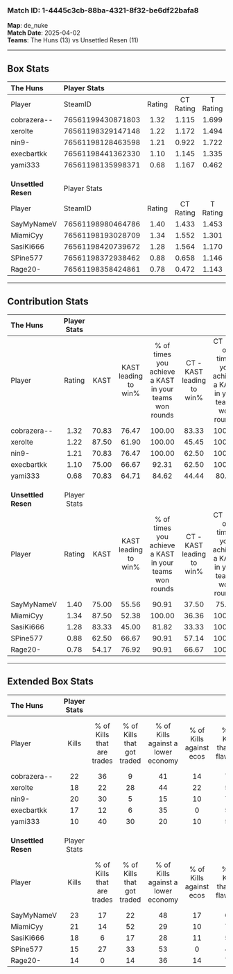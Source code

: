 ### Match ID: 1-4445c3cb-88ba-4321-8f32-be6df22bafa8  
**Map**: de_nuke  
**Match Date**: 2025-04-02  
**Teams**: The Huns (13) vs Unsettled Resen (11)  

---  

## Box Stats  

| **The Huns**        | Player Stats      |        |           |          |       |      |       |         |        |      |     |
| :- | :- | :-: | :-: | :-: | :-: | :-: | :-: | :-: | :-: | :-: | :-: |
| Player              | SteamID           | Rating | CT Rating | T Rating | KAST  | ADR  | Kills | Assists | Deaths | K/D  | HS% |
| cobrazera--         | 76561199430871803 |  1.32  |   1.115   |  1.699   | 70.83 | 88.9 |  22   |    4    |   16   | 1.38 | 63  |
| xerolte             | 76561198329147148 |  1.22  |   1.172   |  1.494   | 87.50 | 77.7 |  18   |    6    |   18   | 1.00 | 66  |
| nin9-               | 76561198128463598 |  1.21  |   0.922   |  1.722   | 70.83 | 89.4 |  20   |    6    |   18   | 1.11 | 30  |
| execbartkk          | 76561198441362330 |  1.10  |   1.145   |  1.335   | 75.00 | 78.4 |  17   |    7    |   18   | 0.94 | 41  |
| yami333             | 76561198135998371 |  0.68  |   1.167   |  0.462   | 70.83 | 56.2 |  10   |    7    |   21   | 0.48 | 50  |
|                     |                   |        |           |          |       |      |       |         |        |      |     |
|                     |                   |        |           |          |       |      |       |         |        |      |     |
|                     |                   |        |           |          |       |      |       |         |        |      |     |
| **Unsettled Resen** | Player Stats      |        |           |          |       |      |       |         |        |      |     |
| Player              | SteamID           | Rating | CT Rating | T Rating | KAST  | ADR  | Kills | Assists | Deaths | K/D  | HS% |
| SayMyNameV          | 76561198980464786 |  1.40  |   1.433   |  1.453   | 75.00 | 91.1 |  23   |    6    |   16   | 1.44 | 60  |
| MiamiCyy            | 76561198193028709 |  1.34  |   1.552   |  1.301   | 87.50 | 88.2 |  21   |    5    |   19   | 1.11 | 61  |
| SasiKi666           | 76561198420739672 |  1.28  |   1.564   |  1.170   | 83.33 | 92.5 |  18   |   10    |   17   | 1.06 | 27  |
| SPine577            | 76561198372938462 |  0.88  |   0.658   |  1.146   | 62.50 | 58.4 |  15   |    3    |   17   | 0.88 | 40  |
| Rage20-             | 76561198358424861 |  0.78  |   0.472   |  1.143   | 54.17 | 63.2 |  14   |    5    |   18   | 0.78 | 57  |
---  

## Contribution Stats  

| **The Huns**        | Player Stats |       |                      |                                                        |                           |                                                             |                          |                                                            |
| :- | :-: | :-: | :-: | :-: | :-: | :-: | :-: | :-: |
| Player              |    Rating    | KAST  | KAST leading to win% | % of times you achieve a KAST in your teams won rounds | CT - KAST leading to win% | CT - % of times you achieve a KAST in your teams won rounds | T - KAST leading to win% | T - % of times you achieve a KAST in your teams won rounds |
| cobrazera--         |     1.32     | 70.83 |        76.47         |                         100.00                         |           83.33           |                           100.00                            |          72.73           |                           100.00                           |
| xerolte             |     1.22     | 87.50 |        61.90         |                         100.00                         |           45.45           |                           100.00                            |          80.00           |                           100.00                           |
| nin9-               |     1.21     | 70.83 |        76.47         |                         100.00                         |           62.50           |                           100.00                            |          88.89           |                           100.00                           |
| execbartkk          |     1.10     | 75.00 |        66.67         |                         92.31                          |           62.50           |                           100.00                            |          70.00           |                           87.50                            |
| yami333             |     0.68     | 70.83 |        64.71         |                         84.62                          |           44.44           |                            80.00                            |          87.50           |                           87.50                            |
|                     |              |       |                      |                                                        |                           |                                                             |                          |                                                            |
|                     |              |       |                      |                                                        |                           |                                                             |                          |                                                            |
|                     |              |       |                      |                                                        |                           |                                                             |                          |                                                            |
| **Unsettled Resen** | Player Stats |       |                      |                                                        |                           |                                                             |                          |                                                            |
| Player              |    Rating    | KAST  | KAST leading to win% | % of times you achieve a KAST in your teams won rounds | CT - KAST leading to win% | CT - % of times you achieve a KAST in your teams won rounds | T - KAST leading to win% | T - % of times you achieve a KAST in your teams won rounds |
| SayMyNameV          |     1.40     | 75.00 |        55.56         |                         90.91                          |           37.50           |                            75.00                            |          70.00           |                           100.00                           |
| MiamiCyy            |     1.34     | 87.50 |        52.38         |                         100.00                         |           36.36           |                           100.00                            |          70.00           |                           100.00                           |
| SasiKi666           |     1.28     | 83.33 |        45.00         |                         81.82                          |           33.33           |                           100.00                            |          62.50           |                           71.43                            |
| SPine577            |     0.88     | 62.50 |        66.67         |                         90.91                          |           57.14           |                           100.00                            |          75.00           |                           85.71                            |
| Rage20-             |     0.78     | 54.17 |        76.92         |                         90.91                          |           66.67           |                           100.00                            |          85.71           |                           85.71                            |
---  

## Extended Box Stats  

| **The Huns**        | Player Stats |                            |                            |                                    |                         |                              |                                 |        |                             |                                     |                          |                               |                            |
| :- | :-: | :-: | :-: | :-: | :-: | :-: | :-: | :-: | :-: | :-: | :-: | :-: | :-: |
| Player              |    Kills     | % of Kills that are trades | % of Kills that got traded | % of Kills against a lower economy | % of Kills against ecos | % of Kills that are flawless | % of Kills that are close duels | Deaths | % of Deaths that get traded | % of Deaths against a lower economy | % of Deaths against ecos | % of Deaths that are flawless | % of Deaths that are close |
| cobrazera--         |      22      |             36             |             9              |                 41                 |           14            |              73              |                5                |   16   |             25              |                 13                  |            0             |              75               |             13             |
| xerolte             |      18      |             22             |             28             |                 44                 |           22            |              56              |                6                |   18   |             28              |                 17                  |            6             |              61               |             6              |
| nin9-               |      20      |             30             |             5              |                 15                 |           10            |              75              |               10                |   18   |             28              |                 22                  |            0             |              56               |             6              |
| execbartkk          |      17      |             12             |             6              |                 35                 |            0            |              59              |               12                |   18   |             33              |                 17                  |            0             |              72               |             0              |
| yami333             |      10      |             40             |             30             |                 20                 |           10            |              50              |               10                |   21   |             29              |                 14                  |            0             |              57               |             0              |
|                     |              |                            |                            |                                    |                         |                              |                                 |        |                             |                                     |                          |                               |                            |
|                     |              |                            |                            |                                    |                         |                              |                                 |        |                             |                                     |                          |                               |                            |
|                     |              |                            |                            |                                    |                         |                              |                                 |        |                             |                                     |                          |                               |                            |
| **Unsettled Resen** | Player Stats |                            |                            |                                    |                         |                              |                                 |        |                             |                                     |                          |                               |                            |
| Player              |    Kills     | % of Kills that are trades | % of Kills that got traded | % of Kills against a lower economy | % of Kills against ecos | % of Kills that are flawless | % of Kills that are close duels | Deaths | % of Deaths that get traded | % of Deaths against a lower economy | % of Deaths against ecos | % of Deaths that are flawless | % of Deaths that are close |
| SayMyNameV          |      23      |             17             |             22             |                 48                 |           17            |              65              |                4                |   16   |             13              |                 19                  |            0             |              44               |             19             |
| MiamiCyy            |      21      |             14             |             52             |                 29                 |           10            |              76              |                5                |   19   |             21              |                 32                  |            0             |              68               |             0              |
| SasiKi666           |      18      |             6              |             17             |                 28                 |           11            |              56              |                6                |   17   |             24              |                 24                  |            0             |              59               |             12             |
| SPine577            |      15      |             27             |             33             |                 53                 |            0            |              47              |                0                |   17   |              6              |                 24                  |            0             |              76               |             6              |
| Rage20-             |      14      |             0              |             14             |                 36                 |           14            |              71              |                7                |   18   |              6              |                 22                  |            0             |              72               |             6              |
